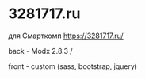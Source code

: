 # 3281717.ru
для Смарткомп https://3281717.ru/

back - Modx 2.8.3  /

front - custom (sass, bootstrap, jquery)
